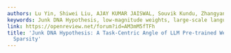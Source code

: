 ```yaml
---
authors: Lu Yin, Shiwei Liu, AJAY KUMAR JAISWAL, Souvik Kundu, Zhangyang Wang
keywords: Junk DNA Hypothesis, low-magnitude weights, large-scale language models
link: https://openreview.net/forum?id=AM3mM5fTFh
title: 'Junk DNA Hypothesis: A Task-Centric Angle of LLM Pre-trained Weights through
  Sparsity'
---
```

